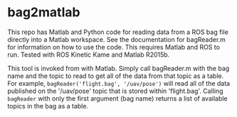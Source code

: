 # bag2matlab
This repo has Matlab and Python code for reading data from a ROS bag file directly into a Matlab workspace. See the documentation for bagReader.m for information on how to use the code. This requires Matlab and ROS to run. Tested with ROS Kinetic Kame and Matlab R2015b.

This tool is invoked from with Matlab. Simply call bagReader.m with the bag name and the topic to read to get all of the data from that topic as a table. For example, `bagReader('flight.bag', '/uav/pose')` will read all of the data published on the '/uav/pose' topic that is stored within 'flight.bag'. Calling `bagReader` with only the first argument (bag name) returns a list of available topics in the bag as a table.
